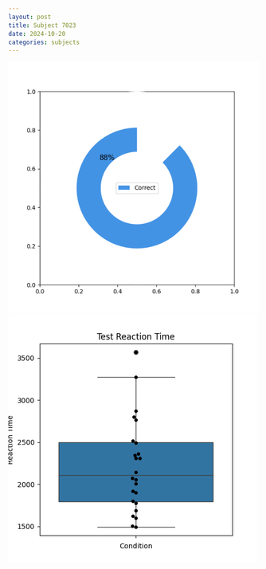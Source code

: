 ```yaml
---
layout: post
title: Subject 7023
date: 2024-10-20
categories: subjects
---
```


![](data/7023/run-10/7023_FN_acc_test.png)
![](data/7023/run-10/7023_FN_rt.png)
